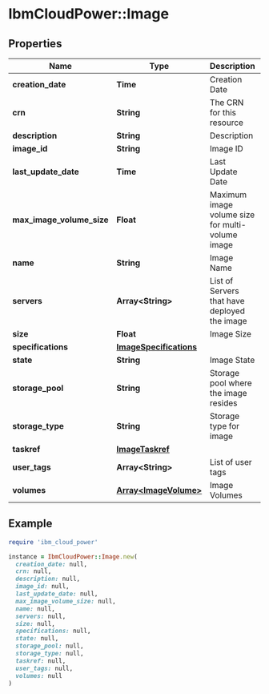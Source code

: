 # IbmCloudPower::Image

## Properties

| Name | Type | Description | Notes |
| ---- | ---- | ----------- | ----- |
| **creation_date** | **Time** | Creation Date |  |
| **crn** | **String** | The CRN for this resource | [optional] |
| **description** | **String** | Description | [optional] |
| **image_id** | **String** | Image ID |  |
| **last_update_date** | **Time** | Last Update Date |  |
| **max_image_volume_size** | **Float** | Maximum image volume size for multi-volume image |  |
| **name** | **String** | Image Name |  |
| **servers** | **Array&lt;String&gt;** | List of Servers that have deployed the image | [optional] |
| **size** | **Float** | Image Size |  |
| **specifications** | [**ImageSpecifications**](ImageSpecifications.md) |  | [optional] |
| **state** | **String** | Image State | [optional] |
| **storage_pool** | **String** | Storage pool where the image resides |  |
| **storage_type** | **String** | Storage type for image |  |
| **taskref** | [**ImageTaskref**](ImageTaskref.md) |  | [optional] |
| **user_tags** | **Array&lt;String&gt;** | List of user tags | [optional] |
| **volumes** | [**Array&lt;ImageVolume&gt;**](ImageVolume.md) | Image Volumes | [optional] |

## Example

```ruby
require 'ibm_cloud_power'

instance = IbmCloudPower::Image.new(
  creation_date: null,
  crn: null,
  description: null,
  image_id: null,
  last_update_date: null,
  max_image_volume_size: null,
  name: null,
  servers: null,
  size: null,
  specifications: null,
  state: null,
  storage_pool: null,
  storage_type: null,
  taskref: null,
  user_tags: null,
  volumes: null
)
```

